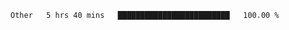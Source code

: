 <!--START_SECTION:waka-->

```txt
Other   5 hrs 40 mins   █████████████████████████   100.00 %
```

<!--END_SECTION:waka--> 
 
